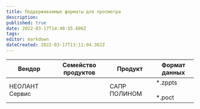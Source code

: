 ```yaml
---
title: Поддерживаемые форматы для просмотра
description: 
published: true
date: 2022-03-17T14:40:55.606Z
tags: 
editor: markdown
dateCreated: 2022-03-17T13:11:04.362Z
---
```


| Вендор | Семейство продуктов | Продукт | Формат данных |
| --- | --- | --- | --- |
| НЕОЛАНТ Сервис |     | САПР ПОЛИНОМ | \*.zppts<br><br>\*.poct |